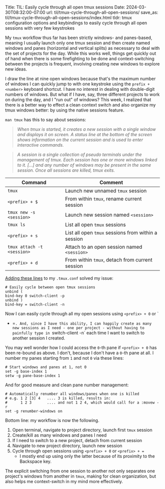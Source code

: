 Title: TIL: Easily cycle through all open tmux sessions
Date: 2024-03-30T08:32:00-07:00
url: til/tmux-cycle-through-all-open-sessions/
save_as: til/tmux-cycle-through-all-open-sessions/index.html
tldr: tmux configuration options and keybindings to easily cycle through all open sessions with very few keystrokes

My `tmux` workflow thus far has been strictly windows- and panes-based, meaning I
usually launch only one tmux session and then create named windows and panes
(horizontal and vertical splits) as necessary to deal with the set of projects for
the day. While this works well, things get quickly out of hand when there is some
firefighting to be done and context-switching between the projects is frequent,
involving creating new windows to explore new ideas. 

I draw the line at nine open windows because that's the maximum number of windows I
can quickly jump to with one keystroke using the `prefix + <number>` keyboard
shortcut. I have no interest in dealing with double-digit numbers of windows. But
what if I have, say, three different projects to work on during the day, and I "run
out" of windows? This week, I realized that there is a better way to effect a clean
context switch and also organize my tmux windows better: by using the native sessions
feature.

`man tmux` has this to say about sessions:

>_When tmux is started, it creates a new session with a single window and displays it
on screen.  A status line at the bottom of the screen shows information on the
current session and is used to enter interactive commands._

> _A session is a single collection of pseudo terminals under the management of tmux.
Each session has one or more windows linked to it. [...] and any
number of windows may be present in the same session.  Once all sessions are killed,
tmux exits._

| Command                    | Comment                                             |
|----------------------------|-----------------------------------------------------|
| `tmux`                     | Launch new unnamed `tmux` session                   |
| `<prefix> + $`             | From within `tmux`, rename current session          |
| `tmux new -s <session>`    | Launch new session named `<session>`                |
| `tmux ls`                  | List all open `tmux` sessions                       |
| `<prefix> + s`             | List all open `tmux` sessions from within a session |
| `tmux attach -t <session>` | Attach to an open session named `<session>`         |
| `<prefix> + d`             | From within `tmux`, detach from current session     |

[Adding these
lines](https://github.com/guru-das-s/dotfiles/commit/8fd159707076a5b8a594bf4f6cb1a716042829da)
to my `.tmux.conf` solved my issue:

```
# Easily cycle between open tmux sessions
unbind (
bind-key 0 switch-client -p
unbind )
bind-key = switch-client -n
```

Now I can easily cycle through all my open sessions using `<prefix> + 0` or `<prefix>
+ =`. And, since I have this ability, I can happily create as many new sessions as I
need - one per project - without having to painfully type in `switch-client -n` each
time I want to switch to another session I created.

You may well wonder how I could access the `0`-th pane if `<prefix> + 0` has been
re-bound as above. I don't, because I don't have a `0`-th pane at all. I number my
panes starting from `1` and not `0` via these lines:

```
# Start windows and panes at 1, not 0
set -g base-index 1
setw -g pane-base-index 1
```

And for good measure and clean pane number management:

```
# Automatically renumber all windows/panes when one is killed
# e.g. 1 2 [3] 4   .... 3 is killed, results in:
#      1 2 3       .... and not 1 2 4, which would call for a :movew -r
set -g renumber-windows on
```

Bottom line: my workflow is now the following.

1. Open terminal, navigate to project directory, launch first `tmux` session
2. Create/kill as many windows and panes I need
3. If I need to switch to a new project, detach from current session
4. Navigate to new project directory, launch new session
5. Cycle through open sessions using `<prefix> + 0` or `<prefix> + =`
    - I mostly end up using only the latter because of its proximity to the Backspace
        key.

The explicit switching from one session to another not only separates one project's
windows from another in `tmux`, making for clean organization, but also helps me
context-switch in my mind more effectively.
